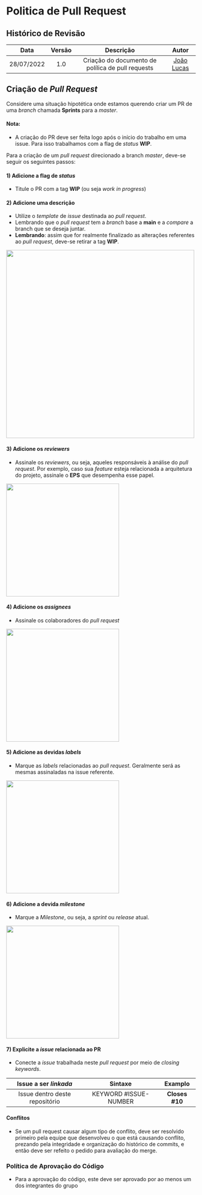 # Politica de Pull Request
## Histórico de Revisão

|Data       | Versão | Descrição            | Autor             |
|:----------:|:------:|:--------------------:|:-----------------:|
| 28/07/2022 | 1.0 | Criação do documento de polílica de pull requests |   [João Lucas](https://github.com/HacKairos)  |

## Criação de _Pull Request_

Considere uma situação hipotética onde estamos querendo criar um PR de uma _branch_ chamada **Sprints** para a _master_.

#### Nota:

- A criação do PR deve ser feita logo após o início do trabalho em uma issue. Para isso trabalhamos com a flag de _status_ **WIP**.


 Para a criação de um _pull request_ direcionado a branch _master_, deve-se seguir os seguintes passos:


#### 1) Adicione a flag de _status_

* Titule o PR com a tag **WIP** (ou seja _work in progress_) 

#### 2) Adicione uma descrição

* Utilize o _template_ de _issue_ destinada ao _pull request_.
* Lembrando que o _pull request_ tem a _branch_ base a **main** e a _compare_ a branch que se deseja juntar.
* **Lembrando**: assim que for realmente finalizado as alterações referentes ao _pull request_, deve-se retirar a tag **WIP**.

<img src="https://user-images.githubusercontent.com/57872849/181664869-28a47783-943e-45ff-88e2-884cec043d67.png" width="500">
 
#### 3) Adicione os _reviewers_ 

* Assinale os _reviewers_, ou seja, aqueles responsáveis à análise do _pull request_. Por exemplo, caso sua _feature_ esteja relacionada a arquitetura do projeto, assinale o **EPS** que desempenha esse papel.

<img src="https://user-images.githubusercontent.com/57872849/181664313-2dd4bbaa-c42b-41f0-87d9-6ec3d8312724.png" width="300">


#### 4)  Adicione os _assignees_

* Assinale os colaboradores do _pull request_

<img src="https://user-images.githubusercontent.com/57872849/181663332-1f52c00f-183e-457d-9ba2-31bb6525b382.png" width="300">

#### 5) Adicione as devidas _labels_

* Marque as _labels_ relacionadas ao _pull request_. Geralmente será as mesmas assinaladas na issue referente.

<img src="https://user-images.githubusercontent.com/57872849/181663149-7622a2f1-0cb0-4e47-b6e0-6c056cf2eddc.png" width="300">

#### 6) Adicione a devida _milestone_

* Marque a _Milestone_, ou seja, a _sprint_ ou _release_ atual.

<img src="https://user-images.githubusercontent.com/57872849/181663407-91a910ae-6c51-493d-ac2a-61fc37f798a0.png" width="300">

#### 7) Explicite a _issue_ relacionada ao PR

* Conecte a _issue_ trabalhada neste _pull request_ por meio de _closing keywords_.


| Issue a ser _linkada_ | Sintaxe | Examplo |
|:----------:|:------:|:--------------------:|
|Issue dentro deste repositório|KEYWORD #ISSUE-NUMBER|**Closes #10**|

#### Conflitos

* Se um pull request causar algum tipo de conflito, deve ser resolvido primeiro pela equipe que desenvolveu o que está causando conflito, prezando pela integridade e organização do histórico de commits, e então deve ser refeito o pedido para avaliação do merge.

### Política de Aprovação do Código

* Para a aprovação do código, este deve ser aprovado por ao menos um dos integrantes do grupo

